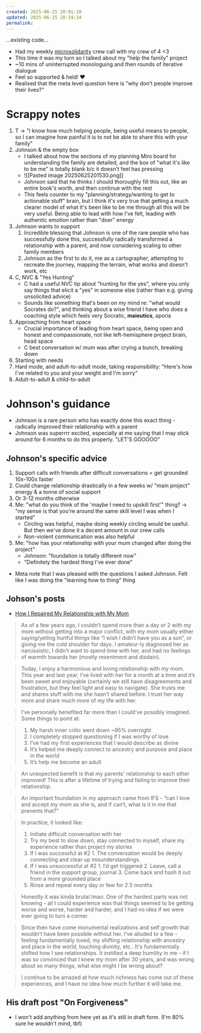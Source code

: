 ```yaml
---
created: 2025-06-25 20:01:10
updated: 2025-06-25 20:34:34
permalink: 
---
```


...existing code...
- Had my weekly [microsolidarity](https://www.microsolidarity.cc/) crew call with my crew of 4 <3  
- This time it was my turn so I talked about my "help the family" project
- ~10 mins of uninterrupted monologuing and then rounds of iterative dialogue
- Feel so supported & held! ❤️
- Realised that the meta level question here is "why don't people improve their lives?"
# Scrappy notes
1. T → "I know how much helping people, being useful means to people, so I can imagine how painful it is to not be able to share this with your family"
2. Johnson & the empty box
	- I talked about how the sections of my planning Miro board for understanding the family are detailed, and the box of "what it's like to be me" is totally blank b/c it doesn't feel has pressing
	- ![[Pasted image 20250625201530.png]]
	- Johnson said that he thinks I should thoroughly fill this out, like an entire book's worth, and then continue with the rest
	- This feels counter to my "planning/strategy/wanting to get to actionable stuff" brain, but I think it's very true that getting a much clearer model of what it's been like to be me through all this will be very useful. Being able to lead with how I've felt, leading with authentic emotion rather than "doer" energy
3. Johnson wants to support
	1. Incredible blessing that Johnson is one of the rare people who has successfully done this, successfully radically transformed a relationship with a parent, and now considering scaling to other family members
	2. Johnson as the first to do it, me as a cartographer, attempting to recreate the journey, mapping the terrain, what works and doesn't work, etc
4. C, NVC & "Yes Hunting"
	- C had a useful NVC tip about "hunting for the yes", where you only say things that elicit a "yes" in someone else (rather than e.g. giving unsolicited advice)
	- Sounds like something that's been on my mind re: "what would Socrates do?", and thinking about a wise friend I have who does a coaching style which feels very Socratic, **maieutics**, aporia
5. Approaching from heart space
	- Crucial importance of leading from heart space, being open and honest and compassionate, not like left-hemisphere project brain, head space
	- C best conversation w/ mum was after crying a bunch, breaking down
6. Starting with needs
7. Hard mode, and adult-to-adult mode, taking responsibility: "Here's how I've related to you and your weight and I'm sorry"
8. Adult-to-adult & child-to-adult
# Johnson's guidance
- Johnson is a rare person who has exactly done this exact thing - radically improved their relationship with a parent
- Johnson was superrrr excited, especially at me saying that I may stick around for 6 months to do this properly. "LET'S GOOOOO"
## Johnson's specific advice
1. Support calls with friends after difficult conversations = get grounded 10x-100x faster
2. Could change relationship drastically in a few weeks w/ "main project" energy & a tonne of social support
3. Or 3-12 months otherwise
4. Me: "what do you think of the 'maybe I need to upskill first'" thing? → "my sense is that you're around the same skill level I was when I started"
	- Circling was helpful, maybe doing weekly circling would be useful. But then we've done it a decent amount in our crew calls
	- Non-violent communication was also helpful
5. Me: "how has your relationship with your mum changed after doing the project"
	- Johnson: "foundation is totally different now"
	- "Definitely the hardest thing I've ever done"

- Meta note that I was pleased with the questions I asked Johnson. Felt like I was doing the "learning how to thing" thing
## Johson's posts
- [How I Repaired My Relationship with My Mom](https://johnsonhs.substack.com/p/how-i-repaired-my-relationship-with)

> As of a few years ago, I couldn’t spend more than a day or 2 with my mom without getting into a major conflict, with my mom usually either saying/yelling hurtful things like “I wish I didn’t have you as a son”, or giving me the cold shoulder for days. I amateur-ly diagnosed her as narcissistic, I didn’t want to spend time with her, and had no feelings of warmth towards her (mostly resentment and disdain).

> Today, I enjoy a harmonious and loving relationship with my mom. This year and last year, I’ve lived with her for a month at a time and it’s been sweet and enjoyable (certainly we still have disagreements and frustration, but they feel light and easy to navigate). She trusts me and shares stuff with me she hasn’t shared before. I trust her way more and share much more of my life with her.

> I’ve personally benefited far more than I could’ve possibly imagined. Some things to point at:

> 1. My harsh inner critic went down ~95% overnight
> 2. I completely stopped questioning if I was worthy of love
> 3. I’ve had my first experiences that I would describe as divine
> 4. It’s helped me deeply connect to ancestry and purpose and place in the world
> 5. It’s help me become an adult

> An unexpected benefit is that my parents' relationship to each other improved! This is after a lifetime of trying and failing to improve their relationship.

> An important foundation in my approach came from IFS - “can I love and accept my mom as she is, and if can’t, what is it in me that prevents that?”

> In practice, it looked like:
> 1. Initiate difficult conversation with her
> 2. Try my best to slow down, stay connected to myself, share my experience rather than project my stories
> 3. If I was successful at #2
	1. The conversation would be deeply connecting and clear up misunderstandings.
> 4. If I was unsuccessful at #2
	1. I’d get triggered
	2. Leave, call a friend in the support group, journal
	3. Come back and hash it out from a more grounded place
> 5. Rinse and repeat every day or few for 2.5 months

> Honestly it was kinda brutal lmao. One of the hardest parts was not knowing - all I could experience was that things seemed to be getting worse and worse, harder and harder, and I had no idea if we were ever going to turn a corner.

> Since then have come monumental realizations and self growth that wouldn’t have been possible without her. I’ve alluded to a few - feeling fundamentally loved, my shifting relationship with ancestry and place in the world, touching divinity, etc.. It's fundamentally shifted how I see relationships. It instilled a deep humility in me - if I was so convinced that I knew my mom after 30 years, and was wrong about so many things, what else might I be wrong about?

> I continue to be amazed at how much richness has come out of these experiences, and I have no idea how much further it will take me.

## His draft post "On Forgiveness"
- I won't add anything from here yet as it's still in draft form. (I'm 80% sure he wouldn't mind, tbf)